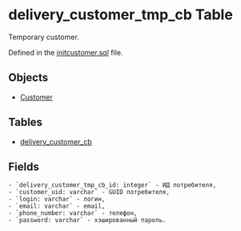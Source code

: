 # delivery_customer_tmp_cb Table 

Temporary customer.

Defined in the [initcustomer.sql](../../dbinit/initcustomer.sql) file.

## Objects 

- [Customer](https://github.com/alexeysp11/workflow-lib/blob/main/docs/Models/Business/Customers/Customer.md)

## Tables 

- [delivery_customer_cb](delivery_customer_cb.md)

## Fields 

    - `delivery_customer_tmp_cb_id: integer` - ИД потребителя,
    - `customer_uid: varchar` - GUID потребителя,
    - `login: varchar` - логин,
    - `email: varchar` - email,
    - `phone_number: varchar` - телефон,
    - `password: varchar` - хэшированный пароль.
